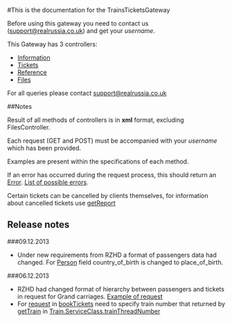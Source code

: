 #This is the documentation for the TrainsTicketsGateway

Before using this gateway you need to contact us (<support@realrussia.co.uk>) and get your _username_.

This Gateway has 3 controllers:

 * [Information][]
 * [Tickets][]
 * [Reference][]
 * [Files][]

[Information]: controllers/InformationController.rst "Specification of Information controller"
[Tickets]: controllers/TicketsController.rst "Specification of Tickets controller"
[Reference]: controllers/ReferenceController.rst "Reference book for all IDs used in system"
[Files]: controllers/FilesController.rst "Files for downloading"

For all queries please contact <support@realrussia.co.uk>

##Notes

Result of all methods of controllers is in **xml** format, excluding FilesController.

Each request (GET and POST) must be accompanied with your _username_ which has been provided. 

Examples are present within the specifications of each method.

If an error has occurred during the request process, this should return an [Error](/models/response/Error.rst). [List of possible errors](articles/errors.rst).

Certain tickets can be cancelled by clients themselves, for information about cancelled tickets use [getReport](/controllers/InformationController.rst#getreport)

## Release notes

###09.12.2013

 * Under new requirements from RZHD a format of passengers data had changed. For [Person](/models/request/Person.rst) field country_of_birth is changed to place_of_birth.

###06.12.2013

 * RZHD had changed format of hierarchy between passengers and tickets in request for Grand carriages. [Example of request](/examples/bookTicketsGrand.xml)
 * For [request](/models/request/BookTickets.rst) in [bookTickets](/controllers/TicketsController.rst#booktickets) need to specify train number that returned by [getTrain](/controllers/InformationController.rst#gettrain) in [Train.ServiceClass.trainThreadNumber](/models/response/ServiceClass.rst)
